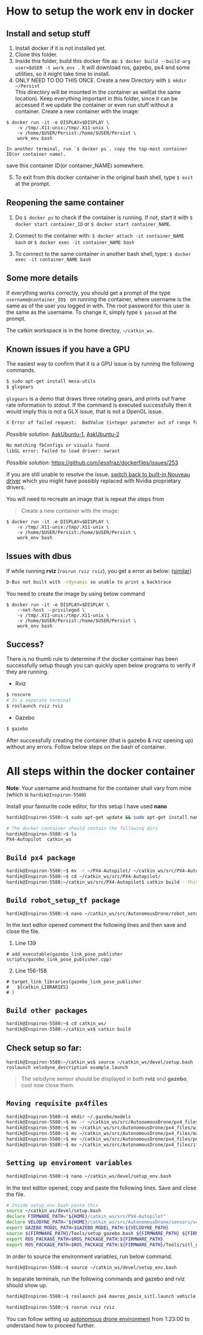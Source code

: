 
# How to setup the work env in docker

## Install and setup stuff

1. Install docker if it is not installed yet.
2. Clone this folder.
3. Inside this folder, build this docker file as:
`$ docker build --build-arg user=$USER -t work_env .`
It will download ros, gazebo, px4 and some utilities, so it might take time to install.
4. ONLY NEED TO DO THIS ONCE.
Create a new Directory with `$ mkdir ~/Persist`  
    This directory will be mounted in the container as well(at the same location).
    Keep everything important in this folder, since it can be accessed if we update the container or even run stuff without a container.
Create a new container with the image:
```console
$ docker run -it -e DISPLAY=$DISPLAY \ 
    -v /tmp/.X11-unix:/tmp/.X11-unix \
    -v /home/$USER/Persist:/home/$USER/Persist \
    work_env bash
```    

    In another terminal, run `$ docker ps`. copy the top-most container ID(or container name).
save this container ID(or container_NAME) somewhere.

5. To exit from this docker container in the original bash shell, type `$ exit` at the prompt.

## Reopening the same container
1. Do `$ docker ps` to check if the container is running.
If not, start it with `$ docker start container_ID` or `$ docker start container_NAME`.

2. Connect to the container with:
`$ docker attach -it container_NAME bash`
or
`$ docker exec -it container_NAME bash`

3. To connect to the same container in another bash shell, type:
`$ docker exec -it container_NAME bash`

## Some more details
If everything works correctly, you should get a prompt of the type
`username@container_ID$ `
on running the container, where username is the same as of the user you logged in with.
The root password for this user is the same as the username. To change it, simply type
`$ passwd`
at the prompt.

The catkin workspace is in the home directoy, `~/catkin_ws`.

## Known issues if you have a GPU
The easiest way to confirm that it is a GPU issue is by running the following commands.
```bash
$ sudo apt-get install mesa-utils
$ glxgears
```
`glxgears` is a demo that draws three rotating gears, and prints out frame rate information to stdout.
If the command is executed successfully then it would imply this is not a GLX issue, that is not a OpenGL issue.
```bash
X Error of failed request:  BadValue (integer parameter out of range for operation)
```
*Possible solution*: [AskUbuntu-1](https://askubuntu.com/questions/893922/ubuntu-16-04-gives-x-error-of-failed-request-badvalue-integer-parameter-out-o), [AskUbuntu-2](https://askubuntu.com/questions/1226170/x-error-of-failed-request-badvalue-integer-parameter-out-of-range-for-operatio)

```bash
No matching fbConfigs or visuals found
libGL error: failed to load driver: swrast
```
*Possible solution*: https://github.com/jessfraz/dockerfiles/issues/253

If you are still unable to resolve the issue, [switch back to built-in Nouveau driver]((https://linuxconfig.org/how-to-uninstall-the-nvidia-drivers-on-ubuntu-20-04-focal-fossa-linux)) which you might have possibly replaced with Nvidia proprietary drivers.

You will need to recreate an image that is repeat the steps from
> Create a new container with the image:
```console
$ docker run -it -e DISPLAY=$DISPLAY \ 
    -v /tmp/.X11-unix:/tmp/.X11-unix \
    -v /home/$USER/Persist:/home/$USER/Persist \
    work_env bash
```    

## Issues with dbus
If while running **rviz** (`rosrun rviz rviz`), you get a error as below: ([similar](https://answers.ros.org/question/301056/ros2-rviz-in-docker-container/))
```bash
D-Bus not built with -rdynamic so unable to print a backtrace
```

You need to create the image by using below command
```console
$ docker run -it -e DISPLAY=$DISPLAY \ 
    --net-host --privileged \
    -v /tmp/.X11-unix:/tmp/.X11-unix \
    -v /home/$USER/Persist:/home/$USER/Persist \
    work_env bash
```    

## Success?
There is no thumb rule to determine if the docker container has been successfully setup though you can quickly open below programs to verify if they are running.
* Rviz
```bash
$ roscore
# In a separate terminal
$ roslaunch rviz rviz
```

* Gazebo
```bash
$ gazebo
```

After successfully creating the container (that is gazebo & rviz opening up) without any errors. Follow below steps on the bash of container.

# All steps within the docker container
**Note**: Your username and hostname for the container shall vary from mine (which is `hardik@Inspiron-5580`)

Install your favourite code editor, for this setup I have used **nano** 
```bash
hardik@Inspiron-5580:~$ sudo apt-get update && sudo apt-get install nano
```

```bash
# The docker container should contain the following dirs
hardik@Inspiron-5580:~$ ls
PX4-Autopilot  catkin_ws
```
## `Build px4 package`
```bash
hardik@Inspiron-5580:~$ mv -r ~/PX4-Autopilot/ ~/catkin_ws/src/PX4-Autopilot/
hardik@Inspiron-5580:~$ cd ~/catkin_ws/src/PX4-Autopilot/
hardik@Inspiron-5580:~/catkin_ws/src/PX4-Autopilot$ catkin build --this
```
## `Build robot_setup_tf package`
```bash
hardik@Inspiron-5580:~$ nano ~/catkin_ws/src/AutonomousDrone/robot_setup_tf/CMakeLists.txt
```
In the text editor opened comment the following lines and then save and close the file.
1. Line 139
```
# add_executable(gazebo_link_pose_publisher scripts/gazebo_link_pose_publisher.cpp)
```
2. Line 156-158
```
# target_link_libraries(gazebo_link_pose_publisher
#   ${catkin_LIBRARIES}
# )
```
## `Build other packages`
```bash
hardik@Inspiron-5580:~$ cd catkin_ws/
hardik@Inspiron-5580:~/catkin_ws$ catkin build
```
## Check setup so far:
```
hardik@Inspiron-5580:~/catkin_ws$ source ~/catkin_ws/devel/setup.bash
roslaunch velodyne_description example.launch
```
> The velodyne sensor should be displayed in both **rviz** and **gazebo**, cool now close them.

## `Moving requisite px4files`
```bash
hardik@Inspiron-5580:~$ mkdir ~/.gazebo/models
hardik@Inspiron-5580:~$ mv -r ~/catkin_ws/src/AutonomousDrone/px4_files/willowgarage ~/.gazebo/models/willowgarage
hardik@Inspiron-5580:~$ mv ~/catkin_ws/src/AutonomousDrone/px4_files/willowgarage.world ~/catkin_ws/src/PX4-Autopilot/Tools/sitl_gazebo/worlds/willowgarage.world
hardik@Inspiron-5580:~$ mv ~/catkin_ws/src/AutonomousDrone/px4_files/mavros_posix_sitl.launch ~/catkin_ws/src/PX4-Autopilot/launch/mavros_posix_sitl.launch
hardik@Inspiron-5580:~$ mv ~/catkin_ws/src/AutonomousDrone/px4_files/posix_sitl.launch ~/catkin_ws/src/PX4-Autopilot/launch/posix_sitl.launch
hardik@Inspiron-5580:~$ mv ~/catkin_ws/src/AutonomousDrone/px4_files/if750a.sdf ~/catkin_ws/src/PX4-Autopilot/Tools/sitl_gazebo/models/if750a/if750a.sdf
```
## `Setting up enviroment variables`
```bash
hardik@Inspiron-5580:~$ nano ~/catkin_ws/devel/setup_env.bash
```
In the text editor opened, copy and paste the following lines. Save and close the file.
```bash
# Inside setup_env.bash paste this
source ~/catkin_ws/devel/setup.bash
declare FIRMWARE_PATH="${HOME}/catkin_ws/src/PX4-Autopilot"
declare VELODYNE_PATH="${HOME}/catkin_ws/src/AutonomousDrone/sensors/velodyne_simulator/velodyne_description/models"
export GAZEBO_MODEL_PATH=$GAZEBO_MODEL_PATH:${VELODYNE_PATH}
source ${FIRMWARE_PATH}/Tools/setup_gazebo.bash ${FIRMWARE_PATH} ${FIRMWARE_PATH}/build/px4_sitl_default
export ROS_PACKAGE_PATH=$ROS_PACKAGE_PATH:${FIRMWARE_PATH}
export ROS_PACKAGE_PATH=$ROS_PACKAGE_PATH:${FIRMWARE_PATH}/Tools/sitl_gazebo
```
In order to source the environment variables, run below command.
```bash
hardik@Inspiron-5580:~$ source ~/catkin_ws/devel/setup_env.bash
```

In separate terminals, run the following commands and gazebo and rviz should show up.
```bash
hardik@Inspiron-5580:~$ roslaunch px4 mavros_posix_sitl.launch vehicle:=if750a
```
```bash
hardik@Inspiron-5580:~$ rosrun rviz rviz
```

You can follow setting up [autonomous drone environment](https://drive.google.com/file/d/1nochEnGr1CX2Fpboi6eZv5NZcueceh49/view) from 1:23:00 to understand how to proceed further.
